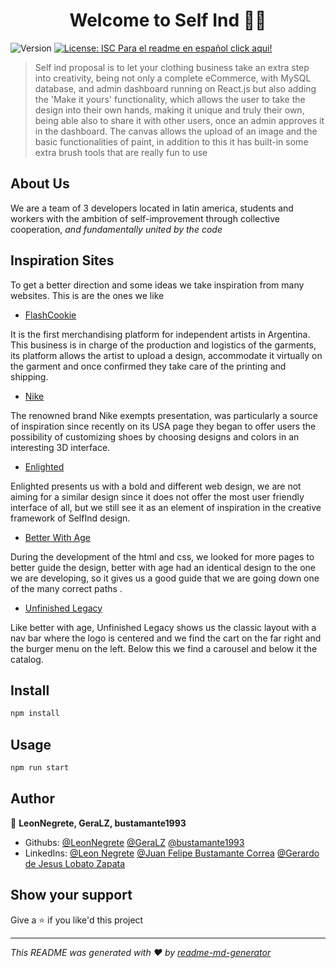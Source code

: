 <h1 align="center">Welcome to Self Ind 👕🎨</h1>
<p>
  <img alt="Version" src="https://img.shields.io/badge/version-Beta-blue.svg?cacheSeconds=2592000" />
  <a href="#" target="_blank">
    <img alt="License: ISC" src="https://img.shields.io/badge/License-ISC-yellow.svg" />
  </a>
  <a href="https://github.com/LeonNegrete/grupo_2_SelfInd/blob/master/README.esp.md">Para el readme en español click aqui!</a>
</p>


> Self ind proposal is to let your clothing business take an extra step into creativity, being not only a complete eCommerce, with MySQL database, and admin dashboard running on React.js but also adding the 'Make it yours' functionality, which allows the user to take the design into their own hands, making it unique and truly their own, being able also to share it with other users, once an admin approves it in the dashboard. The canvas allows the upload of an image and the basic functionalities of paint, in addition to this it has built-in some extra brush tools that are really fun to use

## About Us
We are a team of 3 developers located in latin america, students and workers with the ambition of self-improvement through collective cooperation, *and fundamentally united by the code*

## Inspiration Sites

To get a better direction and some ideas we take inspiration from many websites. This is are the ones we like

* [FlashCookie](https://flashcookie.com)

It is the first merchandising platform for independent artists in Argentina. This business is in charge of the production and logistics of the garments, its platform allows the artist to upload a design, accommodate it virtually on the garment and once confirmed they take care of the printing and shipping.
* [Nike](https://nike.com) 

The renowned brand Nike exempts presentation, was particularly a source of inspiration since recently on its USA page they began to offer users the possibility of customizing shoes by choosing designs and colors in an interesting 3D interface.
* [Enlighted](https://www.enlighted.com.ar/)

Enlighted presents us with a bold and different web design, we are not aiming for a similar design since it does not offer the most user friendly interface of all, but we still see it as an element of inspiration in the creative framework of SelfInd design.
* [Better With Age](https://betterwithage.co/)

During the development of the html and css, we looked for more pages to better guide the design, better with age had an identical design to the one we are developing, so it gives us a good guide that we are going down one of the many correct paths .
* [Unfinished Legacy](https://unfinishedlegacy.co/)

Like better with age, Unfinished Legacy shows us the classic layout with a nav bar where the logo is centered and we find the cart on the far right and the burger menu on the left. Below this we find a carousel and below it the catalog.

## Install

```sh
npm install
```

## Usage

```sh
npm run start
```

## Author

👤 **LeonNegrete, GeraLZ, bustamante1993**

<!-- * Website: https://www.linkedin.com/in/leon-negrete-1548b1253/ -->
* Githubs: [@LeonNegrete](https://github.com/LeonNegrete) [@GeraLZ](https://github.com/GeraLZ) [@bustamante1993](https://github.com/bustamante1993)
* LinkedIns: [@Leon Negrete](https://www.linkedin.com/in/leon-negrete/) [@Juan Felipe Bustamante Correa](https://www.linkedin.com/in/juan-felipe-bustamante-correa-b523183a/) [@Gerardo de Jesus Lobato Zapata](https://www.linkedin.com/in/gerardo-de-jesus-lobato-zapata-aa620b241/)

## Show your support

Give a ⭐️ if you like'd this project

***
_This README was generated with ❤️ by [readme-md-generator](https://github.com/kefranabg/readme-md-generator)_

